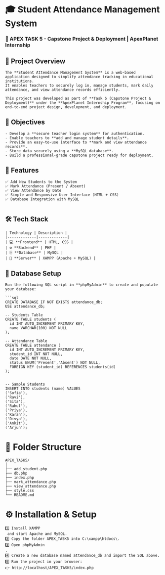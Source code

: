 # 🎓 Student Attendance Management System  
### 📌 APEX TASK 5 - Capstone Project & Deployment | ApexPlanet Internship


## 🚀 Project Overview


```
The **Student Attendance Management System** is a web-based application designed to simplify attendance tracking in educational institutions.  
It enables teachers to securely log in, manage students, mark daily attendance, and view attendance records efficiently.

This project was developed as part of **Task 5 (Capstone Project & Deployment)** under the **ApexPlanet Internship Program**, focusing on end-to-end project design, development, and deployment.

```

## 🎯 Objectives

```
- Develop a **secure teacher login system** for authentication.  
- Enable teachers to **add and manage student details**.  
- Provide an easy-to-use interface to **mark and view attendance records**.  
- Store data securely using a **MySQL database**.  
- Build a professional-grade capstone project ready for deployment.

```


## 🧩 Features

```  
✅ Add New Students to the System  
✅ Mark Attendance (Present / Absent)  
✅ View Attendance by Date  
✅ Simple and Responsive User Interface (HTML + CSS)  
✅ Database Integration with MySQL  


```

## 🛠️ Tech Stack


```
| Technology | Description |
|-------------|-------------|
| 💻 **Frontend** | HTML, CSS |
| ⚙️ **Backend** | PHP |
| 🗄️ **Database** | MySQL |
| 🔧 **Server** | XAMPP (Apache + MySQL) |

```

## 🧠 Database Setup

```
Run the following SQL script in **phpMyAdmin** to create and populate your database:

```sql
CREATE DATABASE IF NOT EXISTS attendance_db;
USE attendance_db;

-- Students Table
CREATE TABLE students (
  id INT AUTO_INCREMENT PRIMARY KEY,
  name VARCHAR(100) NOT NULL
);

-- Attendance Table
CREATE TABLE attendance (
  id INT AUTO_INCREMENT PRIMARY KEY,
  student_id INT NOT NULL,
  date DATE NOT NULL,
  status ENUM('Present','Absent') NOT NULL,
  FOREIGN KEY (student_id) REFERENCES students(id)
);


-- Sample Students
INSERT INTO students (name) VALUES 
('Sofia'),
('Ravi'),
('Sita'),
('Rahul'),
('Priya'),
('Karan'),
('Divya'),
('Ankit'),
('Arjun');

```
# 📂 Folder Structure

```
APEX_TASK5/
│
├── add_student.php
├── db.php
├── index.php
├── mark_attendance.php
├── view_attendance.php
├── style.css
└── README.md

```

# ⚙️ Installation & Setup


```
1️⃣ Install XAMPP
 and start Apache and MySQL.
2️⃣ Copy the folder APEX_TASK5 into C:\xampp\htdocs\.
3️⃣ Open phpMyAdmin
.
4️⃣ Create a new database named attendance_db and import the SQL above.
5️⃣ Run the project in your browser:
👉 http://localhost/APEX_TASK5/index.php

```
